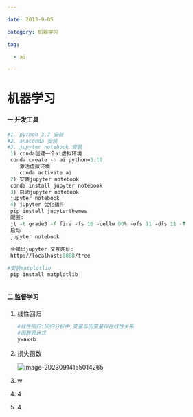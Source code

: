 ```yaml
---

date: 2013-9-05

category: 机器学习

tag:

  - ai

---
```


# 机器学习

#### 一 开发工具

```perl
#1. python 3.7 安装
#2. anaconda 安装
#3. jupyter notebook 安装
 1) conda创建一个ai虚拟环境
 conda create -n ai python=3.10
    激活虚拟环境
    conda activate ai
 2) 安装jupyter notebook
 conda install jupyter notebook
 3) 启动jupyter notebook
 jupyter notebook
 4) jupyter 优化插件
 pip install jupyterthemes
 配置:
 jt -t grade3 -f fira -fs 16 -cellw 90% -ofs 11 -dfs 11 -T
 启动
 jupyter notebook
  
 会弹出jupyter 交互网址:
 http://localhost:8888/tree

#安装matplotlib
 pip install matplotlib



```

#### 二 监督学习

1. 线性回归

   ```perl
   #线性回归:回归分析中,变量与因变量存在线性关系
   #函数表达式
   y=ax+b
   
   ```

   

2. 损失函数

    ![image-20230914155014265](/Users/li/gitblog/blog1/blog/docs/study/images/image-20230914155014265.png)

3. w

4. 4

5. 4









